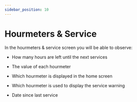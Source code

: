 ```yaml
---
sidebar_position: 10
---
```


# Hourmeters & Service

In the hourmeters & service screen you will be able to observe: 
- How many hours are left until the next services

- The value of each hourmeter 

- Which hourmeter is displayed in the home screen 

- Which hourmeter is used to display the service warning

- Date since last service



